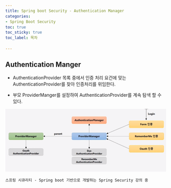 ```yaml
---
title: Spring boot Security - Authentication Manager
categories:
- Spring Boot Security
toc: true
toc_sticky: true
toc_label: 목차

---
```


## Authentication Manger

* AuthenticationProvider 목록 중에서 인증 처리 요건에 맞는 AuthenticationProvider를 찾아 인증처리를 위임한다.

* 부모 ProviderManger를 설정하여 AuthenticationProvider를 계속 탐색 할 수 있다.

  

![image-20210606221055297](../../assets/images/2021-06-06-AuthenticationManager/image-20210606221055297.png)



```
스프링 시큐리티 - Spring boot 기반으로 개발하는 Spring Security 강의 중
```

